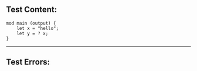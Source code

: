 
Test Content: 
-------------------------
```
mod main (output) {
    let x = "hello";
    let y = ? x;
}
```
------------------------

Test Errors:
-------------------------
```

```
